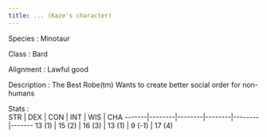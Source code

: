 ```yaml
---
title: ... (Kaze's character)
---
```


Species
:   Minotaur

Class
:   Bard

Alignment
:   Lawful good

Description
:   The Best Robe(tm) Wants to create better social order for non-humans

Stats
:  
    STR    | DEX    | CON    | INT    | WIS    | CHA
    -------|--------|--------|--------|--------|-------
    13 (1) | 15 (2) | 16 (3) | 13 (1) | 9 (-1) | 17 (4)
